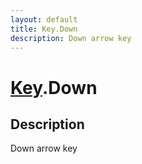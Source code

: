 ```yaml
---
layout: default
title: Key.Down
description: Down arrow key
---
```

# [Key]({{site.url}}/Pages/Reference/Key.html).Down

## Description
Down arrow key

